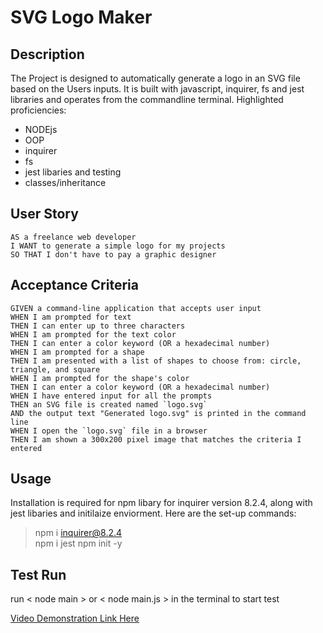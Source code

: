 # SVG Logo Maker

## Description
The Project is designed to automatically generate a logo in an SVG file based on the Users inputs. It is built with javascript, inquirer, fs and jest libraries and operates from the commandline terminal. Highlighted proficiencies:
* NODEjs
* OOP
* inquirer
* fs
* jest libaries and testing
* classes/inheritance
    


## User Story 
```
AS a freelance web developer
I WANT to generate a simple logo for my projects
SO THAT I don't have to pay a graphic designer
```

## Acceptance Criteria
```
GIVEN a command-line application that accepts user input
WHEN I am prompted for text
THEN I can enter up to three characters
WHEN I am prompted for the text color
THEN I can enter a color keyword (OR a hexadecimal number)
WHEN I am prompted for a shape
THEN I am presented with a list of shapes to choose from: circle, triangle, and square
WHEN I am prompted for the shape's color
THEN I can enter a color keyword (OR a hexadecimal number)
WHEN I have entered input for all the prompts
THEN an SVG file is created named `logo.svg`
AND the output text "Generated logo.svg" is printed in the command line
WHEN I open the `logo.svg` file in a browser
THEN I am shown a 300x200 pixel image that matches the criteria I entered
```


## Usage
Installation is required for npm libary for inquirer version 8.2.4, along with jest libaries and initilaize enviorment. Here are the set-up commands:
>npm i inquirer@8.2.4 <br>
>npm i jest
>npm init -y

## Test Run

run < node main > or < node main.js > in the terminal to start test

[Video Demonstration Link Here](https://drive.google.com/file/d/1l8PG9AKjNDVWQmM0NiXq4KiYdAA8qRDf/view) 